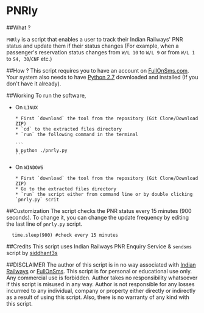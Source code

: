 PNRly
=====

##What ?

`PNRly` is a script that enables a user to track their Indian Railways' PNR status and update them if their status changes (For example, when a passenger's reservation status changes from `W/L 10` to `W/L 9` or from `W/L 1` to `S4, 30`/`CNF` etc.)

##How ?
This script requires you to have an account on [FullOnSms.com](http://fullonsms.com). Your system also needs to have [Python 2.7](http://www.python.org/download/releases/2.7.5/) downloaded and installed (If you don't have it already).

##Working
To run the software,

* On `LINUX`

      * First `download` the tool from the repository (Git Clone/Download ZIP)
      * `cd` to the extracted files directory
      * `run` the following command in the terminal
      
      ```
      $ python ./pnrly.py
      ```
* On `WINDOWS`
      
      * First `download` the tool from the repository (Git Clone/Download ZIP)
      * Go to the extracted files directory
      * `run` the script either from command line or by double clicking `pnrly.py` scrit


##Customization
The script checks the PNR status every 15 minutes (900 seconds). To change it, you can change the update frequency by editing the last line of `pnrly.py` script.

```
  time.sleep(900) #check every 15 minutes
``` 

##Credits
This script uses Indian Railways PNR Enquiry Service  & `sendsms` script by [siddhant3s](https://github.com/siddhant3s/sendsms)

##DISCLAIMER
The author of this script is in no way associated with [Indian Railways](http://www.indianrail.gov.in/) or [FullOnSms](http://fullonsms.com). This script is for personal or educational use only. Any commercial use is forbidden. Author takes no responsibility whatsoever if this script is misused in any way. Author is not responsible for any losses incurrred to any individual, company or property either directly or indirectly as a result of using this script. Also, there is no warranty of any kind with this script.
